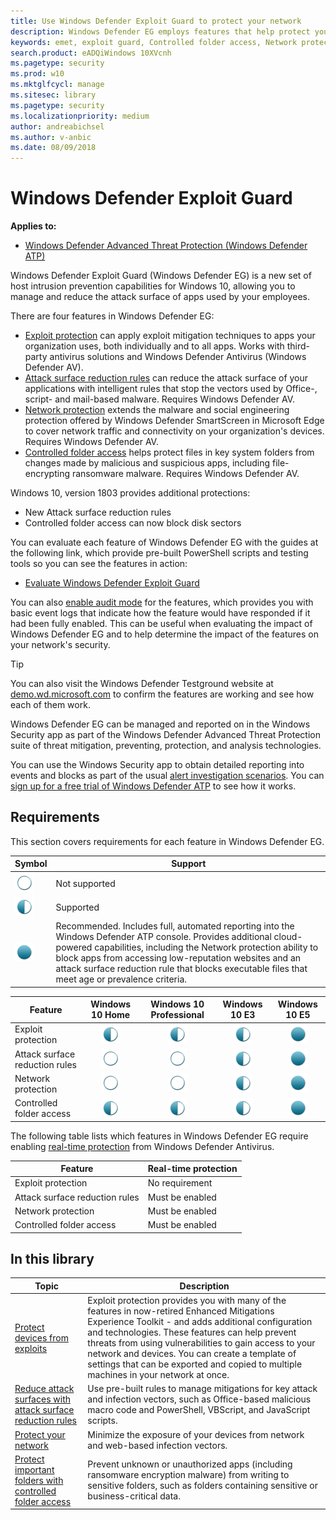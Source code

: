 ```yaml
---
title: Use Windows Defender Exploit Guard to protect your network
description: Windows Defender EG employs features that help protect your network from threats, including helping prevent ransomware encryption and exploit attacks
keywords: emet, exploit guard, Controlled folder access, Network protection, Exploit protection, Attack surface reduction, hips, host intrusion prevention system
search.product: eADQiWindows 10XVcnh
ms.pagetype: security
ms.prod: w10
ms.mktglfcycl: manage
ms.sitesec: library
ms.pagetype: security
ms.localizationpriority: medium
author: andreabichsel
ms.author: v-anbic
ms.date: 08/09/2018
---
```


# Windows Defender Exploit Guard

**Applies to:**

- [Windows Defender Advanced Threat Protection (Windows Defender ATP)](https://wincom.blob.core.windows.net/documents/Windows10_Commercial_Comparison.pdf)

Windows Defender Exploit Guard (Windows Defender EG) is a new set of host intrusion prevention capabilities for Windows 10, allowing you to manage and reduce the attack surface of apps used by your employees.

There are four features in Windows Defender EG:

- [Exploit protection](exploit-protection-exploit-guard.md) can apply exploit mitigation techniques to apps your organization uses, both individually and to all apps. Works with third-party antivirus solutions and Windows Defender Antivirus (Windows Defender AV).
- [Attack surface reduction rules](attack-surface-reduction-exploit-guard.md) can reduce the attack surface of your applications with intelligent rules that stop the vectors used by Office-,  script- and mail-based malware. Requires Windows Defender AV. 
- [Network protection](network-protection-exploit-guard.md) extends the malware and social engineering protection offered by Windows Defender SmartScreen in Microsoft Edge to cover network traffic and connectivity on your organization's devices. Requires Windows Defender AV.
- [Controlled folder access](controlled-folders-exploit-guard.md) helps protect files in key system folders from changes made by malicious and suspicious apps, including file-encrypting ransomware malware. Requires Windows Defender AV.

Windows 10, version 1803 provides additional protections:

- New Attack surface reduction rules
- Controlled folder access can now block disk sectors

You can evaluate each feature of Windows Defender EG with the guides at the following link, which provide pre-built PowerShell scripts and testing tools so you can see the features in action:
- [Evaluate Windows Defender Exploit Guard](evaluate-windows-defender-exploit-guard.md)


You can also [enable audit mode](audit-windows-defender-exploit-guard.md) for the features, which provides you with basic event logs that indicate how the feature would have responded if it had been fully enabled. This can be useful when evaluating the impact of Windows Defender EG and to help determine the impact of the features on your network's security.

>[!TIP]
>You can also visit the Windows Defender Testground website at [demo.wd.microsoft.com](https://demo.wd.microsoft.com?ocid=cx-wddocs-testground) to confirm the features are working and see how each of them work.

Windows Defender EG can be managed and reported on in the Windows Security app as part of the Windows Defender Advanced Threat Protection suite of threat mitigation, preventing, protection, and analysis technologies.

You can use the Windows Security app to obtain detailed reporting into events and blocks as part of the usual [alert investigation scenarios](../windows-defender-atp/investigate-alerts-windows-defender-advanced-threat-protection.md). You can [sign up for a free trial of Windows Defender ATP](https://www.microsoft.com/en-us/WindowsForBusiness/windows-atp?ocid=cx-docs-msa4053440) to see how it works.

## Requirements

This section covers requirements for each feature in Windows Defender EG. 

| Symbol | Support |
|--------|---------|
| ![not supported](./images/ball_empty.png) | Not supported |
| ![supported](./images/ball_50.png) | Supported |
| ![supported, full reporting](./images/ball_full.png) | Recommended. Includes full, automated reporting into the Windows Defender ATP console. Provides additional cloud-powered capabilities, including the Network protection ability to block apps from accessing low-reputation websites and an attack surface reduction rule that blocks executable files that meet age or prevalence criteria.|

| Feature | Windows 10 Home | Windows 10 Professional | Windows 10 E3 | Windows 10 E5 |
| ----------------- | :------------------------------------: | :---------------------------: | :-------------------------: | :--------------------------------------: |
| Exploit protection | ![supported](./images/ball_50.png) | ![supported](./images/ball_50.png) | ![supported, enhanced](./images/ball_50.png) | ![supported, full reporting](./images/ball_full.png) |
| Attack surface reduction rules | ![not supported](./images/ball_empty.png) | ![not supported](./images/ball_empty.png) | ![supported, limited reporting](./images/ball_50.png) | ![supported, full reporting](./images/ball_full.png) |
| Network protection | ![not supported](./images/ball_empty.png) | ![not supported](./images/ball_empty.png) | ![supported, limited reporting](./images/ball_50.png) | ![supported, full reporting](./images/ball_full.png) |
| Controlled folder access | ![supported, limited reporting](./images/ball_50.png) | ![supported, limited reporting](./images/ball_50.png) | ![supported, limited reporting](./images/ball_50.png) | ![supported, full reporting](./images/ball_full.png) |

The following table lists which features in Windows Defender EG require enabling [real-time protection](../windows-defender-antivirus/configure-real-time-protection-windows-defender-antivirus.md) from Windows Defender Antivirus. 

| Feature | Real-time protection |
|-----------------| ------------------------------------ |
| Exploit protection | No requirement |
| Attack surface reduction rules | Must be enabled |
| Network protection | Must be enabled |
| Controlled folder access | Must be enabled |

 ## In this library

Topic | Description 
---|---
[Protect devices from exploits](exploit-protection-exploit-guard.md) | Exploit protection provides you with many of the features in now-retired Enhanced Mitigations Experience Toolkit - and adds additional configuration and technologies. These features can help prevent  threats from using vulnerabilities to gain access to your network and devices. You can create a template of settings that can be exported and copied to multiple machines in your network at once. 
[Reduce attack surfaces with attack surface reduction rules](attack-surface-reduction-exploit-guard.md) | Use pre-built rules to manage mitigations for key attack and infection vectors, such as Office-based malicious macro code and PowerShell, VBScript, and JavaScript scripts.   
[Protect your network](network-protection-exploit-guard.md) | Minimize the exposure of your devices from network and web-based infection vectors.
[Protect important folders with controlled folder access](controlled-folders-exploit-guard.md) | Prevent unknown or unauthorized apps (including ransomware encryption malware) from writing to sensitive folders, such as folders containing sensitive or business-critical data. 


